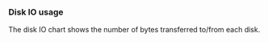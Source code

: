 <!-- usedin: [ _legacy_docker/stack-management/service-monitoring.md, _maestro/stack-management/service-monitoring.md, _node/stack-management/service-monitoring.md, _rails/stack-management/service-monitoring.md] -->


### Disk IO usage
The disk IO chart shows the number of bytes transferred to/from each disk.

